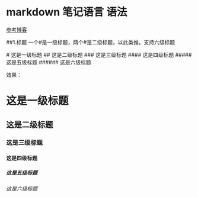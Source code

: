 # markdown 笔记语言 语法
[参考博客](https://blog.kuangstudy.com/index.php/archives/542/)

##1.标题
  一个#是一级标题，两个#是二级标题，以此类推。支持六级标题
  
  \# 这是一级标题
  \## 这是二级标题
  \### 这是三级标题
  \#### 这是四级标题
  \##### 这是五级标题
  \###### 这是六级标题

  效果：
  # 这是一级标题
  ## 这是二级标题
  ### 这是三级标题
  #### 这是四级标题
  ##### 这是五级标题
  ###### 这是六级标题
